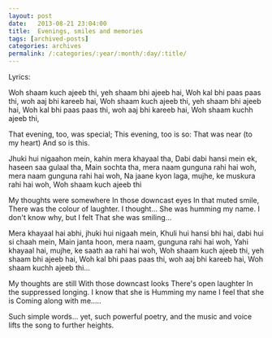 ```yaml
---
layout: post
date:	2013-08-21 23:04:00
title:  Evenings, smiles and memories
tags: [archived-posts]
categories: archives
permalink: /:categories/:year/:month/:day/:title/
---
```

<lj-embed id="1028"/>

Lyrics:

Woh shaam kuch ajeeb thi, 
yeh shaam bhi ajeeb hai, 
Woh kal bhi paas paas thi, 
woh aaj bhi kareeb hai, 
Woh shaam kuch ajeeb thi, 
yeh shaam bhi ajeeb hai, 
Woh kal bhi paas paas thi, 
woh aaj bhi kareeb hai, 
Woh shaam kuchh ajeeb thi, 

That evening, too, was special;
This evening, too is so:
That was near (to my heart)
And so is this.

Jhuki hui nigaahon mein, 
kahin mera khayaal tha, 
Dabi dabi hansi mein ek, 
haseen saa gulaal tha, 
Main sochta tha, 
mera naam gunguna rahi hai woh, 
mera naam gunguna rahi hai woh, 
Na jaane kyon laga, mujhe, 
ke muskura rahi hai woh, 
Woh shaam kuch ajeeb thi

My thoughts were somewhere
In those downcast eyes
In that muted smile,
There was the colour of laughter.
I thought...
She was humming my name.
I don't know why, but I felt
That she was smiling...

Mera khayaal hai abhi, 
jhuki hui nigaah mein, 
Khuli hui hansi bhi hai, 
dabi hui si chaah mein, 
Main janta hoon, mera naam, 
gunguna rahi hai woh, 
Yahi khayaal hai, mujhe, 
ke saath aa rahi hai woh, 
Woh shaam kuch ajeeb thi, 
yeh shaam bhi ajeeb hai, 
Woh kal bhi paas paas thi, 
woh aaj bhi kareeb hai, 
Woh shaam kuchh ajeeb thi...

My thoughts are still
With those downcast looks
There's open laughter
In the suppressed longing.
I know that she is
Humming my name
I feel that she is
Coming along with me.....

Such simple words... yet, such powerful poetry, and the music and voice lifts the song to further heights.
